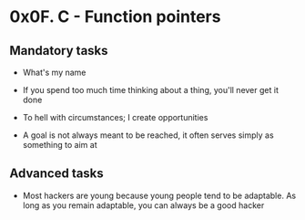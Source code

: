 # 0x0F. C - Function pointers

## Mandatory tasks

* What's my name

* If you spend too much time thinking about a thing, you'll never get it done

* To hell with circumstances; I create opportunities

* A goal is not always meant to be reached, it often serves simply as something to aim at

## Advanced tasks

* Most hackers are young because young people tend to be adaptable. As long as you remain adaptable, you can always be a good hacker
